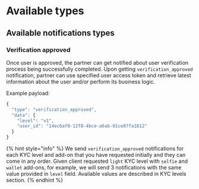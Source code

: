 # Available types

## Available notifications types

### Verification approved

Once user is approved, the partner can get notified about user verification process being successfully completed. Upon getting `verification_approved` notification, partner can use specified user access token and retrieve latest information about the user and/or perform its business logic.

Example payload:

```javascript
{
  "type": "verification_approved",
  "data": {
    "level": "v1",
    "user_id": "14ec6af0-12f8-4bce-a6ab-01ce87fa1812"
  }
}
```

{% hint style="info" %}
We send `verification_approved` notifications for each KYC level and add-on that you have requested initially and they can come in any order. Given client requested `light` KYC level with `selfie` and `wallet` add-ons, for example, we will send 3 notifications with the same value provided in `level` field. Available values are described in KYC levels section.
{% endhint %}

